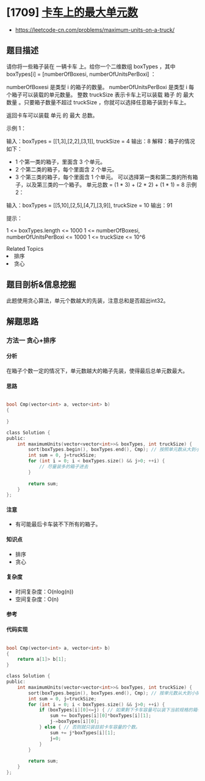 # [1709] [卡车上的最大单元数](https://leetcode-cn.com/problems/maximum-units-on-a-truck/)

* https://leetcode-cn.com/problems/maximum-units-on-a-truck/

## 题目描述

请你将一些箱子装在 一辆卡车 上。给你一个二维数组 boxTypes ，其中 boxTypes[i] = [numberOfBoxesi, numberOfUnitsPerBoxi] ：

numberOfBoxesi 是类型 i 的箱子的数量。
numberOfUnitsPerBoxi 是类型 i 每个箱子可以装载的单元数量。
整数 truckSize 表示卡车上可以装载 箱子 的 最大数量 。只要箱子数量不超过 truckSize ，你就可以选择任意箱子装到卡车上。

返回卡车可以装载 单元 的 最大 总数。

 

示例 1：

输入：boxTypes = [[1,3],[2,2],[3,1]], truckSize = 4
输出：8
解释：箱子的情况如下：
- 1 个第一类的箱子，里面含 3 个单元。
- 2 个第二类的箱子，每个里面含 2 个单元。
- 3 个第三类的箱子，每个里面含 1 个单元。
  可以选择第一类和第二类的所有箱子，以及第三类的一个箱子。
  单元总数 = (1 * 3) + (2 * 2) + (1 * 1) = 8
  示例 2：

输入：boxTypes = [[5,10],[2,5],[4,7],[3,9]], truckSize = 10
输出：91


提示：

1 <= boxTypes.length <= 1000
1 <= numberOfBoxesi, numberOfUnitsPerBoxi <= 1000
1 <= truckSize <= 10^6



<div><div>Related Topics</div><div><li>排序</li><li>贪心</li></div></div>


## 题目剖析&信息挖掘

此题使用贪心算法，单元个数越大的先装，注意总和是否超出int32。

## 解题思路

### 方法一  贪心+排序

#### 分析

在箱子个数一定的情况下，单元数越大的箱子先装，使得最后总单元数最大。

#### 思路

~~~go 

bool Cmp(vector<int> a, vector<int> b) 
{
    
}

class Solution {
public:
    int maximumUnits(vector<vector<int>>& boxTypes, int truckSize) {
        sort(boxTypes.begin(), boxTypes.end(), Cmp); // 按照单元数从大到小排序
        int sum = 0, j=truckSize;
        for (int i = 0; i < boxTypes.size() && j>0; ++i) {
            // 尽量装多的箱子进去
        }
        
        return sum;
    }
};
~~~



#### 注意

* 有可能最后卡车装不下所有的箱子。

#### 知识点

* 排序
* 贪心

#### 复杂度

- 时间复杂度：O(nlog(n))
- 空间复杂度：O(n) 

#### 参考

#### 代码实现

~~~go

bool Cmp(vector<int> a, vector<int> b) 
{
    return a[1]> b[1];
}

class Solution {
public:
    int maximumUnits(vector<vector<int>>& boxTypes, int truckSize) {
        sort(boxTypes.begin(), boxTypes.end(), Cmp); // 按单元数从大到小排序
        int sum = 0, j=truckSize;
        for (int i = 0; i < boxTypes.size() && j>0; ++i) {
            if (boxTypes[i][0]<=j) { // 如果剩下卡车容量可以装下当前规格的箱子。就全装入
                sum += boxTypes[i][0]*boxTypes[i][1];
                j-=boxTypes[i][0];
            } else { // 否则就只装目前卡车容量的个数。
                sum += j*boxTypes[i][1];
                j=0;
            }
        }
        
        return sum;
    }
};
~~~


